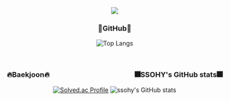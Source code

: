 <div align=center>
  
  <img src="https://capsule-render.vercel.app/api?type=wave&color=auto&height=300&section=header&text=SSOHY&fontSize=90" />
  <br>
  <h3>🌵GitHub🌵</h3>
  
  ![Top Langs](https://github-readme-stats.vercel.app/api/top-langs/?username=ssohy&layout=compact)
  
  <br>
  <h3>🔥Baekjoon🔥&emsp;&emsp;&emsp;&emsp;&emsp;&emsp;&emsp;&emsp;&emsp;&emsp;&emsp;&emsp;🎆SSOHY's GitHub stats🎆</h3>

  [![Solved.ac Profile](http://mazassumnida.wtf/api/v2/generate_badge?boj=jshpqpw)](https://solved.ac/jshpqpw/)  ![ssohy's GitHub stats](https://github-readme-stats.vercel.app/api?username=ssohy&show_icons=true&theme=tokyonight) 
  
  <br>
</div>
